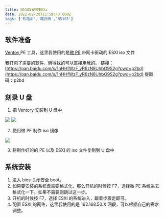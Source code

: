 ```yaml
---
title: N5105安装ESXi
date: 2022-09-28T11:59:43.000Z
tags: ['软路由','瞎折腾','N5105']
---
```

  
## 软件准备

[Ventoy ](https://www.ventoy.net/cn/)
PE 工具，这里我使用的是[微 PE](https://www.wepe.com.cn/download.html)
带网卡驱动的 ESXI iso 文件

我打包了需要的软件，懒得找的可以直接用我的。
链接：[https://pan.baidu.com/s/1hHHfWzF_yR6zN8UhbG9S2g?pwd=p2bd](https://pan.baidu.com/s/1hHHfWzF_yR6zN8UhbG9S2g?pwd=p2bd)
提取码：p2bd

## 刻录 U 盘

1. 把 Ventory 安装到 U 盘中

![](images/FibnsmplJ9hZ5joT-CjRdRZeaZHX.png)
![](images/FiKSNGC7f1VC8uduPEDwNe56YERd.png)

2. 使用微 PE 制作 iso 镜像

![](images/Fib1EMQjLaKi3XEmNjE_3DmxgRrP.png)

3. 将制作好的的 PE 以及 ESXI 的 iso 文件复制到 U 盘中

## 系统安装

1. 进入 bios 关闭安全 boot。
2. 如果要安装的系统盘需要格式化，那么开机的时候按 F7，选择微 PE 系统进去格式化一下。如果不需要则跳过这一步。
3. 开机的时候按 F7，选择 ESXi 的系统进入，跟着步骤走即可。
4. 配置 ESXi 的网络，这里我使用的是 192.168.50.X 网段，可以根据自己的需求调整。